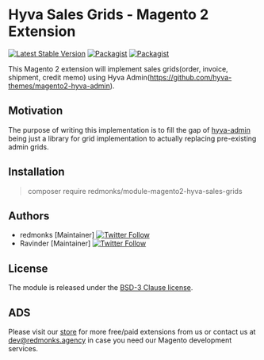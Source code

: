 # Hyva Sales Grids - Magento 2 Extension 

[![Latest Stable Version](https://img.shields.io/packagist/v/redmonks/module-magento2-hyva-sales-grids.svg?style=flat-square)](https://packagist.org/packages/redmonks/module-magento2-hyva-sales-grids)  [![Packagist](https://img.shields.io/packagist/dt/redmonks/module-magento2-hyva-sales-grids.svg?style=flat-square)](https://packagist.org/packages/redmonks/module-magento2-hyva-sales-grids/stats) [![Packagist](https://img.shields.io/packagist/dm/redmonks/module-magento2-hyva-sales-grids.svg?style=flat-square)](https://packagist.org/packages/redmonks/module-magento2-hyva-sales-grids/stats)

This Magento 2 extension will implement sales grids(order, invoice, shipment, credit memo) using Hyva Admin(https://github.com/hyva-themes/magento2-hyva-admin).

## Motivation

The purpose of writing this implementation is to fill the gap of [hyva-admin](https://github.com/hyva-themes/magento2-hyva-admin) being just a library for grid implementation to actually replacing pre-existing admin grids.

## Installation

> composer require redmonks/module-magento2-hyva-sales-grids


## Authors

- redmonks [Maintainer] [![Twitter Follow](https://img.shields.io/twitter/follow/_redmonks.svg?style=social)](https://twitter.com/_redmonks)
- Ravinder [Maintainer] [![Twitter Follow](https://img.shields.io/twitter/follow/_iAmRav.svg?style=social)](https://twitter.com/_iAmRav)


## License

The module is released under the [BSD-3 Clause license](https://github.com/hyva-themes/magento2-hyva-admin/blob/main/LICENSE.txt).

## ADS

Please visit our [store](https://redchamps.com) for more free/paid extensions from us or contact us at dev@redmonks.agency in case you need our Magento development services.
